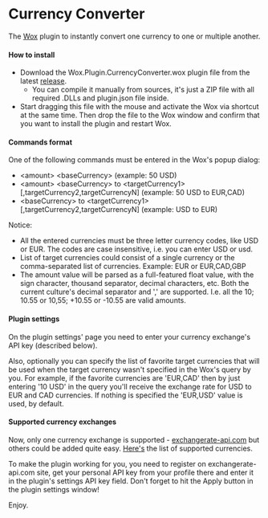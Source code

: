 # Currency Converter

The [Wox](http://www.wox.one) plugin to instantly convert one currency to one or multiple another.

#### How to install

* Download the Wox.Plugin.CurrencyConverter.wox plugin file from the latest [release](https://github.com/ruslanmogilevskiy/Wox.Plugin.CurrencyConverter/releases).
  * You can compile it manually from sources, it's just a ZIP file with all required .DLLs and plugin.json file inside.
* Start dragging this file with the mouse and activate the Wox via shortcut at the same time. Then drop the file to the Wox window and confirm that you want to install the plugin and restart Wox.


#### Commands format

One of the following commands must be entered in the Wox's popup dialog:

* &lt;amount&gt; &lt;baseCurrency&gt;  (example: 50 USD)
* &lt;amount&gt; &lt;baseCurrency&gt; to &lt;targetCurrency1&gt;[,targetCurrency2,targetCurrencyN]  (example: 50 USD to EUR,CAD)
* &lt;baseCurrency&gt; to &lt;targetCurrency1&gt;[,targetCurrency2,targetCurrencyN] (example: USD to EUR)

Notice:
* All the entered currencies must be three letter currency codes, like USD or EUR. The codes are case insensitive, i.e. you can enter USD or usd.
* List of target currencies could consist of a single currency or the comma-separated list of currencies. Example: EUR or EUR,CAD,GBP
* The amount value will be parsed as a full-featured float value, with the sign character, thousand separator, decimal characters, etc. Both the current culture's decimal separator and ',' are supported. I.e. all the 10; 10.55 or 10,55; +10.55 or -10.55 are valid amounts.

#### Plugin settings

On the plugin settings' page you need to enter your currency exchange's API key (described below).

Also, optionally you can specify the list of favorite target currencies that will be used when the target currency wasn't specified in the Wox's query by you.
For example, if the favorite currencies are 'EUR,CAD' then by just entering '10 USD' in the query you'll receive the exchange rate for USD to EUR and CAD currencies. If nothing is specified the 'EUR,USD' value is used, by default.

#### Supported currency exchanges

Now, only one currency exchange is supported - [exchangerate-api.com](https://www.exchangerate-api.com) but others could be added quite easy. [Here's](https://www.exchangerate-api.com/docs/supported-currencies) the list of supported currencies.

To make the plugin working for you, you need to register on exchangerate-api.com site, get your personal API key from your profile there and enter it in the plugin's settings API key field. Don't forget to hit the Apply button in the plugin settings window!


Enjoy.
